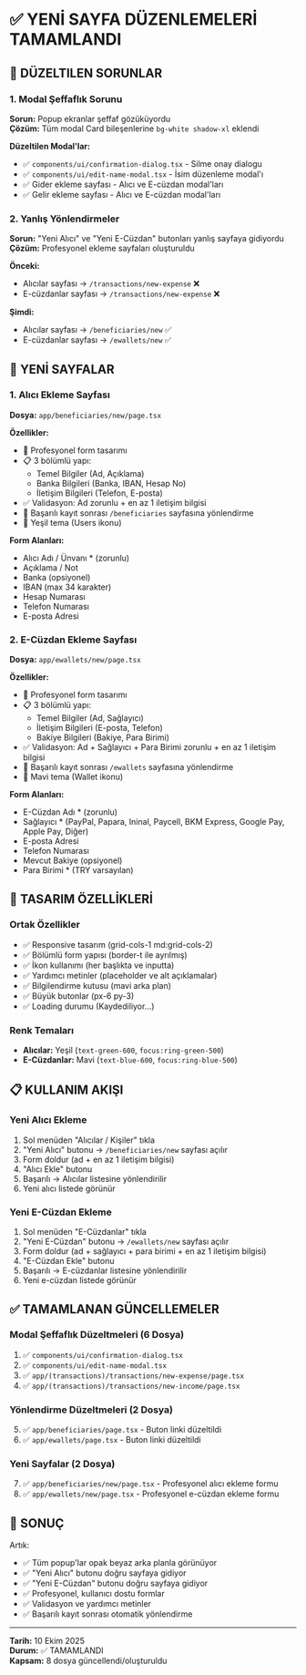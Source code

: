 # ✅ YENİ SAYFA DÜZENLEMELERİ TAMAMLANDI

## 🔧 DÜZELTILEN SORUNLAR

### 1. Modal Şeffaflık Sorunu
**Sorun:** Popup ekranlar şeffaf gözüküyordu  
**Çözüm:** Tüm modal Card bileşenlerine `bg-white shadow-xl` eklendi

**Düzeltilen Modal'lar:**
- ✅ `components/ui/confirmation-dialog.tsx` - Silme onay dialogu
- ✅ `components/ui/edit-name-modal.tsx` - İsim düzenleme modal'ı
- ✅ Gider ekleme sayfası - Alıcı ve E-cüzdan modal'ları
- ✅ Gelir ekleme sayfası - Alıcı ve E-cüzdan modal'ları

### 2. Yanlış Yönlendirmeler
**Sorun:** "Yeni Alıcı" ve "Yeni E-Cüzdan" butonları yanlış sayfaya gidiyordu  
**Çözüm:** Profesyonel ekleme sayfaları oluşturuldu

**Önceki:**
- Alıcılar sayfası → `/transactions/new-expense` ❌
- E-cüzdanlar sayfası → `/transactions/new-expense` ❌

**Şimdi:**
- Alıcılar sayfası → `/beneficiaries/new` ✅
- E-cüzdanlar sayfası → `/ewallets/new` ✅

## 📄 YENİ SAYFALAR

### 1. Alıcı Ekleme Sayfası
**Dosya:** `app/beneficiaries/new/page.tsx`

**Özellikler:**
- 🎨 Profesyonel form tasarımı
- 📋 3 bölümlü yapı:
  - Temel Bilgiler (Ad, Açıklama)
  - Banka Bilgileri (Banka, IBAN, Hesap No)
  - İletişim Bilgileri (Telefon, E-posta)
- ✅ Validasyon: Ad zorunlu + en az 1 iletişim bilgisi
- 💾 Başarılı kayıt sonrası `/beneficiaries` sayfasına yönlendirme
- 🎯 Yeşil tema (Users ikonu)

**Form Alanları:**
- Alıcı Adı / Ünvanı * (zorunlu)
- Açıklama / Not
- Banka (opsiyonel)
- IBAN (max 34 karakter)
- Hesap Numarası
- Telefon Numarası
- E-posta Adresi

### 2. E-Cüzdan Ekleme Sayfası
**Dosya:** `app/ewallets/new/page.tsx`

**Özellikler:**
- 🎨 Profesyonel form tasarımı
- 📋 3 bölümlü yapı:
  - Temel Bilgiler (Ad, Sağlayıcı)
  - İletişim Bilgileri (E-posta, Telefon)
  - Bakiye Bilgileri (Bakiye, Para Birimi)
- ✅ Validasyon: Ad + Sağlayıcı + Para Birimi zorunlu + en az 1 iletişim bilgisi
- 💾 Başarılı kayıt sonrası `/ewallets` sayfasına yönlendirme
- 🎯 Mavi tema (Wallet ikonu)

**Form Alanları:**
- E-Cüzdan Adı * (zorunlu)
- Sağlayıcı * (PayPal, Papara, Ininal, Paycell, BKM Express, Google Pay, Apple Pay, Diğer)
- E-posta Adresi
- Telefon Numarası
- Mevcut Bakiye (opsiyonel)
- Para Birimi * (TRY varsayılan)

## 🎨 TASARIM ÖZELLİKLERİ

### Ortak Özellikler
- ✅ Responsive tasarım (grid-cols-1 md:grid-cols-2)
- ✅ Bölümlü form yapısı (border-t ile ayrılmış)
- ✅ İkon kullanımı (her başlıkta ve inputta)
- ✅ Yardımcı metinler (placeholder ve alt açıklamalar)
- ✅ Bilgilendirme kutusu (mavi arka plan)
- ✅ Büyük butonlar (px-6 py-3)
- ✅ Loading durumu (Kaydediliyor...)

### Renk Temaları
- **Alıcılar:** Yeşil (`text-green-600`, `focus:ring-green-500`)
- **E-Cüzdanlar:** Mavi (`text-blue-600`, `focus:ring-blue-500`)

## 📋 KULLANIM AKIŞI

### Yeni Alıcı Ekleme
1. Sol menüden "Alıcılar / Kişiler" tıkla
2. "Yeni Alıcı" butonu → `/beneficiaries/new` sayfası açılır
3. Form doldur (ad + en az 1 iletişim bilgisi)
4. "Alıcı Ekle" butonu
5. Başarılı → Alıcılar listesine yönlendirilir
6. Yeni alıcı listede görünür

### Yeni E-Cüzdan Ekleme
1. Sol menüden "E-Cüzdanlar" tıkla
2. "Yeni E-Cüzdan" butonu → `/ewallets/new` sayfası açılır
3. Form doldur (ad + sağlayıcı + para birimi + en az 1 iletişim bilgisi)
4. "E-Cüzdan Ekle" butonu
5. Başarılı → E-cüzdanlar listesine yönlendirilir
6. Yeni e-cüzdan listede görünür

## ✅ TAMAMLANAN GÜNCELLEMELER

### Modal Şeffaflık Düzeltmeleri (6 Dosya)
1. ✅ `components/ui/confirmation-dialog.tsx`
2. ✅ `components/ui/edit-name-modal.tsx`
3. ✅ `app/(transactions)/transactions/new-expense/page.tsx`
4. ✅ `app/(transactions)/transactions/new-income/page.tsx`

### Yönlendirme Düzeltmeleri (2 Dosya)
5. ✅ `app/beneficiaries/page.tsx` - Buton linki düzeltildi
6. ✅ `app/ewallets/page.tsx` - Buton linki düzeltildi

### Yeni Sayfalar (2 Dosya)
7. ✅ `app/beneficiaries/new/page.tsx` - Profesyonel alıcı ekleme formu
8. ✅ `app/ewallets/new/page.tsx` - Profesyonel e-cüzdan ekleme formu

## 🎯 SONUÇ

Artık:
- ✅ Tüm popup'lar opak beyaz arka planla görünüyor
- ✅ "Yeni Alıcı" butonu doğru sayfaya gidiyor
- ✅ "Yeni E-Cüzdan" butonu doğru sayfaya gidiyor
- ✅ Profesyonel, kullanıcı dostu formlar
- ✅ Validasyon ve yardımcı metinler
- ✅ Başarılı kayıt sonrası otomatik yönlendirme

---

**Tarih:** 10 Ekim 2025  
**Durum:** ✅ TAMAMLANDI  
**Kapsam:** 8 dosya güncellendi/oluşturuldu

